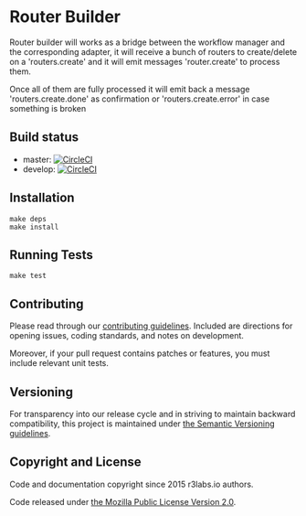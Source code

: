 # Router Builder

Router builder will works as a bridge between the workflow manager and the corresponding adapter, it will receive a bunch of routers to create/delete on a 'routers.create' and it will emit messages 'router.create' to process them.

Once all of them are fully processed it will emit back a message 'routers.create.done' as confirmation or 'routers.create.error' in case something is broken

## Build status

* master:  [![CircleCI](https://circleci.com/gh/ErnestIO/router-builder/tree/master.svg?style=svg)](https://circleci.com/gh/ErnestIO/router-builder/tree/master)
* develop: [![CircleCI](https://circleci.com/gh/ErnestIO/router-builder/tree/develop.svg?style=svg)](https://circleci.com/gh/ErnestIO/router-builder/tree/develop)

## Installation

```
make deps
make install
```


## Running Tests

```
make test
```

## Contributing

Please read through our
[contributing guidelines](CONTRIBUTING.md).
Included are directions for opening issues, coding standards, and notes on
development.

Moreover, if your pull request contains patches or features, you must include
relevant unit tests.

## Versioning

For transparency into our release cycle and in striving to maintain backward
compatibility, this project is maintained under [the Semantic Versioning guidelines](http://semver.org/).

## Copyright and License

Code and documentation copyright since 2015 r3labs.io authors.

Code released under
[the Mozilla Public License Version 2.0](LICENSE).
